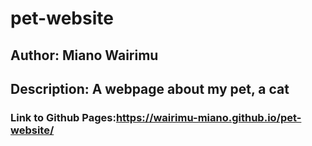 # pet-website
## Author: Miano Wairimu
## Description: A webpage about my pet, a cat
### Link to Github Pages:https://wairimu-miano.github.io/pet-website/
